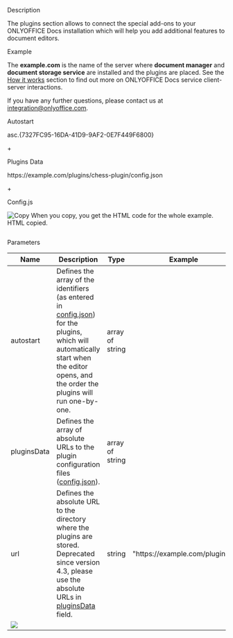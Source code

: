 Description

The plugins section allows to connect the special add-ons to your ONLYOFFICE Docs installation which will help you add additional features to document editors.

Example

The **example.com** is the name of the server where **document manager** and **document storage service** are installed and the plugins are placed. See the [How it works](/editors/howitworks) section to find out more on ONLYOFFICE Docs service client-server interactions.

If you have any further questions, please contact us at <integration@onlyoffice.com>.

Autostart

asc.{7327FC95-16DA-41D9-9AF2-0E7F449F6800}

\+

Plugins Data

https\://example.com/plugins/chess-plugin/config.json

\+

Config.js

![Copy](/copy-content.svg) When you copy, you get the HTML code for the whole example. HTML copied.

```
```

Parameters

| Name                                 | Description                                                                                                                                                                                                   | Type            | Example                         |
| ------------------------------------ | ------------------------------------------------------------------------------------------------------------------------------------------------------------------------------------------------------------- | --------------- | ------------------------------- |
| autostart                            | Defines the array of the identifiers (as entered in [config.json](/plugin/config#guid)) for the plugins, which will automatically start when the editor opens, and the order the plugins will run one-by-one. | array of string |                                 |
| pluginsData                          | Defines the array of absolute URLs to the plugin configuration files ([config.json](/plugin/config)).                                                                                                         | array of string |                                 |
| url                                  | Defines the absolute URL to the directory where the plugins are stored. Deprecated since version 4.3, please use the absolute URLs in [pluginsData](#pluginsData) field.                                      | string          | "https\://example.com/plugins/" |
| ![](/editor/plugins.png) |                                                                                                                                                                                                               |                 |                                 |
